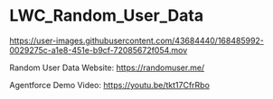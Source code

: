 # LWC_Random_User_Data

https://user-images.githubusercontent.com/43684440/168485992-0029275c-a1e8-451e-b9cf-72085672f054.mov

Random User Data Website: https://randomuser.me/

Agentforce Demo Video: https://youtu.be/tkt17CfrRbo
